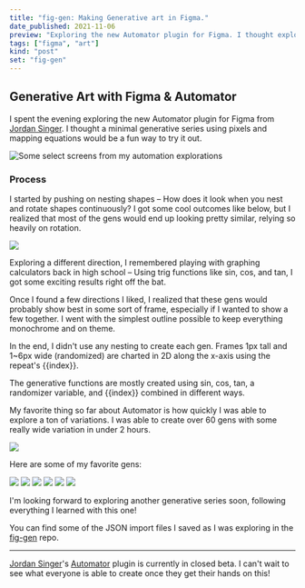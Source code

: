 ```yaml
---
title: "fig-gen: Making Generative art in Figma."
date_published: 2021-11-06
preview: "Exploring the new Automator plugin for Figma. I thought exploring a minimal generative series using pixels and mapping equations would be a fun way to try it out."
tags: ["figma", "art"]
kind: "post"
set: "fig-gen"
---
```


## Generative Art with Figma & Automator

I spent the evening exploring the new Automator plugin for Figma from [Jordan Singer](https://twitter.com/jsngr). I thought a minimal generative series using pixels and mapping equations would be a fun way to try it out.

![Some select screens from my automation explorations](https://github.com/iamnbutler/data/blob/main/asset/automator/tiles.png?raw=true)

### Process

I started by pushing on nesting shapes – How does it look when you nest and rotate shapes continuously? I got some cool outcomes like below, but I realized that most of the gens would end up looking pretty similar, relying so heavily on rotation.

![](https://github.com/iamnbutler/data/blob/main/asset/automator/first-gen-process.png?raw=true)

Exploring a different direction, I remembered playing with graphing calculators back in high school – Using trig functions like sin, cos, and tan, I got some exciting results right off the bat.

Once I found a few directions I liked, I realized that these gens would probably show best in some sort of frame, especially if I wanted to show a few together. I went with the simplest outline possible to keep everything monochrome and on theme.

In the end, I didn't use any nesting to create each gen. Frames 1px tall and 1~6px wide (randomized) are charted in 2D along the x-axis using the repeat's {{index}}.

The generative functions are mostly created using sin, cos, tan, a randomizer variable, and {{index}} combined in different ways.

My favorite thing so far about Automator is how quickly I was able to explore a ton of variations. I was able to create over 60 gens with some really wide variation in under 2 hours.

![](https://github.com/iamnbutler/data/blob/main/asset/automator/tiles-2.png?raw=true)

Here are some of my favorite gens:

![](https://github.com/iamnbutler/data/blob/main/asset/automator/gen-1.png?raw=true)
![](https://github.com/iamnbutler/data/blob/main/asset/automator/gen-2.png?raw=true)
![](https://github.com/iamnbutler/data/blob/main/asset/automator/gen-3.png?raw=true)
![](https://github.com/iamnbutler/data/blob/main/asset/automator/gen-4.png?raw=true)
![](https://github.com/iamnbutler/data/blob/main/asset/automator/gen-5.png?raw=true)
![](https://github.com/iamnbutler/data/blob/main/asset/automator/gen-6.png?raw=true)

I'm looking forward to exploring another generative series soon, following everything I learned with this one!

You can find some of the JSON import files I saved as I was exploring in the [fig-gen](https://github.com/iamnbutler/fig-gen) repo.

---

[Jordan Singer](https://twitter.com/jsngr)'s [Automator](https://automator.design/) plugin is currently in closed beta. I can't wait to see what everyone is able to create once they get their hands on this!
